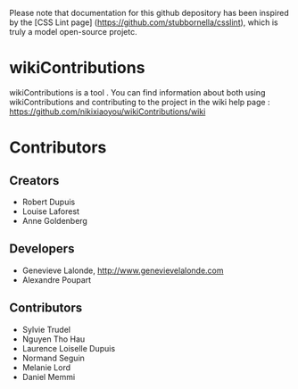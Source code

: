 Please note that documentation for this github depository has been inspired by the [CSS Lint page] (https://github.com/stubbornella/csslint), which is truly a model open-source projetc. 

# wikiContributions

wikiContributions is a tool .  You can find information about both using wikiContributions and contributing to the project in the wiki help page : https://github.com/nikixiaoyou/wikiContributions/wiki 

# Contributors

## Creators

* Robert Dupuis
* Louise Laforest
* Anne Goldenberg

## Developers

* Genevieve Lalonde, http://www.genevievelalonde.com
* Alexandre Poupart

## Contributors

* Sylvie Trudel
* Nguyen Tho Hau
* Laurence Loiselle Dupuis
* Normand Seguin
* Melanie Lord
* Daniel Memmi
